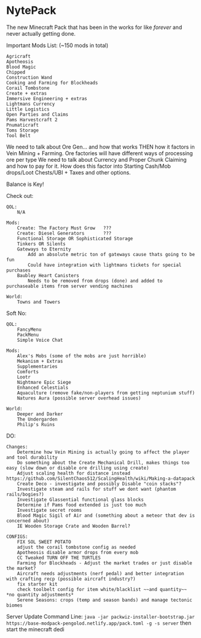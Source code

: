 # NytePack
The new Minecraft Pack that has been in the works for like *forever* and never actually getting done.

Important Mods List: (~150 mods in total)

    Agricraft
    Apotheosis
    Blood Magic
    Chipped
    Construction Wand
    Cooking and Farming for Blockheads
    Corail Tombstone
    Create + extras
    Immersive Engineering + extras
    Lightmans Currency
    Little Logistics
    Open Parties and Claims
    Pams Harvestcraft 2
    Pnumaticraft
    Toms Storage
    Tool Belt

We need to talk about Ore Gen... and how that works THEN how it factors in Vein Mining + Farming.
Ore factories will have different ways of processing ore per type
We need to talk about Currency and Proper Chunk Claiming and how to pay for it. How does this factor into Starting Cash/Mob drops/Loot Chests/UBI + Taxes and other options.

Balance is Key!

Check out:

    QOL:
        N/A

    Mods:
        Create: The Factory Must Grow   ???
        Create: Diesel Generators       ???
        Functional Storage OR Sophisticated Storage
        Tinkers OR Silents
        Gateways to Eternity
            Add an absolute metric ton of gateways cause thats going to be fun
            Could have integration with lightmans tickets for special purchases
        Baubley Heart Canisters
            Needs to be removed from drops (done) and added to purchaseable items from server vending machines

    World:
        Towns and Towers

Soft No:

    QOL:
        FancyMenu
        PackMenu
        Simple Voice Chat

    Mods:
        Alex's Mobs (some of the mobs are just horrible)
        Mekanism + Extras
        Supplementaries
        Comforts
        Lootr
        Nightmare Epic Siege
        Enhanced Celestials
        Aquaculture (remove fake/non-players from getting neptunium stuff)
        Natures Aura (possible server overhead issues)

    World:
        Deeper and Darker
        The Undergarden
        Philip's Ruins

DO:

    Changes:
        Determine how Vein Mining is actually going to affect the player and tool durability
        Do something about the Create Mechanical Drill, makes things too easy (slow down or disable ore drilling using create)
        Adjust scaling health for distance instead https://github.com/SilentChaos512/ScalingHealth/wiki/Making-a-datapack
        Create Deco - investigate and possibly Disable "coin stacks"?
        Investigate steam and rails for stuff we dont want (phantom rails/bogies?)
        Investigate Glassential functional glass blocks
        Determine if Pams food extended is just too much
        Investigate secret rooms
        Blood Magic Sigil of Air and (something about a meteor that dev is concerned about)
        IE Wooden Storage Crate and Wooden Barrel?

    CONFIGS:
        FIX SOL SWEET POTATO
        adjust the corail tombstone config as needed
        Apotheosis disable armor drops from every mob
        CC Tweaked TURN OFF THE TURTLES
        Farming for Blockheads - Adjust the market trades or just disable the market?
        Aircraft needs adjustments (nerf pedal) and better integration with crafting recp (possible aircraft industry?)
        fix starter kit
        check toolbelt config for item white/blacklist ~~and quantity~~ *no quantity adjustments*
        Serene Seasons: crops (temp and season bands) and manage tectonic biomes



Server Update Command Line:
`java -jar packwiz-installer-bootstrap.jar https://base-modpack-pengolod.netlify.app/pack.toml -g -s server` then start the minecraft dedi